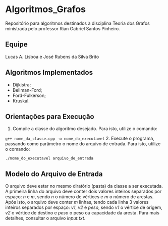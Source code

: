# Algoritmos_Grafos
Repositório para algoritmos destinados à disciplina Teoria dos Grafos ministrada pelo professor Rian Gabriel Santos Pinheiro.

## Equipe
Lucas A. Lisboa e José Rubens da Silva Brito

## Algoritmos Implementados
* Dijkistra;
* Bellman-Ford;
* Ford-Fulkerson;
* Kruskal.

## Orientações para Execução
1. Compile a classe do algoritmo desejado. Para isto, utilize o comando:


  ```g++ nome_da_classe.cpp -o nome_do_executavel```
2. Execute o programa, passando como parâmetro o nome do arquivo de entrada. Para isto, utilize o comando:


  ```./nome_do_executavel arquivo_de_entrada```
  
## Modelo do Arquivo de Entrada
O arquivo deve estar no mesmo diratório (pasta) da classe a ser executada. A primeira linha do arquivo deve conter dois valores inteiros separados por espaço: _n_ e _m_, sendo _n_ o número de vértices e _m_ o número de arestas. Após isto, o arquivo deve conter _m_ linhas, tendo cada linha 3 valores inteiros separados por espaço: _v1_, _v2_ e _peso_, sendo _v1_ o vértice de origem, _v2_ o vértice de destino e _peso_ o peso ou capacidade da aresta. Para mais detalhes, consultar o arquivo _input.txt_.
